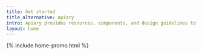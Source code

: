 ```yaml
---
title: Get started
title_alternative: Apiary
intro: Apiary provides resources, components, and design guidelines to help product teams work more efficiently, and to create simple, intuitive and beautiful experiences.
layout: home
---
```


{% include home-promo.html %}
